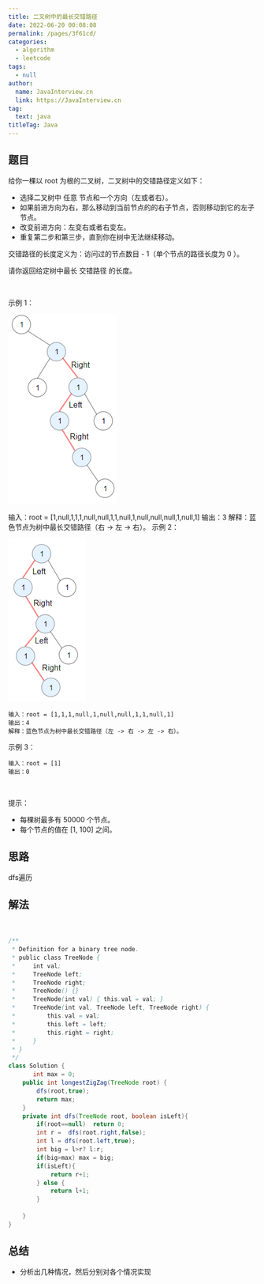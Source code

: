 ```yaml
---
title: 二叉树中的最长交错路径
date: 2022-06-20 00:08:08
permalink: /pages/3f61cd/
categories: 
  - algorithm
  - leetcode
tags: 
  - null
author: 
  name: JavaInterview.cn
  link: https://JavaInterview.cn
tag: 
  text: java
titleTag: Java
---
```



## 题目
给你一棵以 root 为根的二叉树，二叉树中的交错路径定义如下：

- 选择二叉树中 任意 节点和一个方向（左或者右）。
- 如果前进方向为右，那么移动到当前节点的的右子节点，否则移动到它的左子节点。
- 改变前进方向：左变右或者右变左。
- 重复第二步和第三步，直到你在树中无法继续移动。

交错路径的长度定义为：访问过的节点数目 - 1（单个节点的路径长度为 0 ）。

请你返回给定树中最长 交错路径 的长度。

 

示例 1：

![](../../../media/pictures/leetcode/sample_1_1702.png)

输入：root = [1,null,1,1,1,null,null,1,1,null,1,null,null,null,1,null,1]
输出：3
解释：蓝色节点为树中最长交错路径（右 -> 左 -> 右）。
示例 2：

![](../../../media/pictures/leetcode/sample_2_1702.png)

    输入：root = [1,1,1,null,1,null,null,1,1,null,1]
    输出：4
    解释：蓝色节点为树中最长交错路径（左 -> 右 -> 左 -> 右）。
示例 3：

    输入：root = [1]
    输出：0
 

提示：

- 每棵树最多有 50000 个节点。
- 每个节点的值在 [1, 100] 之间。


## 思路

dfs遍历

## 解法
```java


/**
 * Definition for a binary tree node.
 * public class TreeNode {
 *     int val;
 *     TreeNode left;
 *     TreeNode right;
 *     TreeNode() {}
 *     TreeNode(int val) { this.val = val; }
 *     TreeNode(int val, TreeNode left, TreeNode right) {
 *         this.val = val;
 *         this.left = left;
 *         this.right = right;
 *     }
 * }
 */
class Solution {
       int max = 0;
    public int longestZigZag(TreeNode root) {
        dfs(root,true);
        return max;
    }
    private int dfs(TreeNode root, boolean isLeft){
        if(root==null)  return 0;
        int r =  dfs(root.right,false);
        int l = dfs(root.left,true);
        int big = l>r? l:r;
        if(big>max) max = big;
        if(isLeft){
            return r+1;
        } else {
            return l+1;
        }

    }
}
```

## 总结

- 分析出几种情况，然后分别对各个情况实现 
